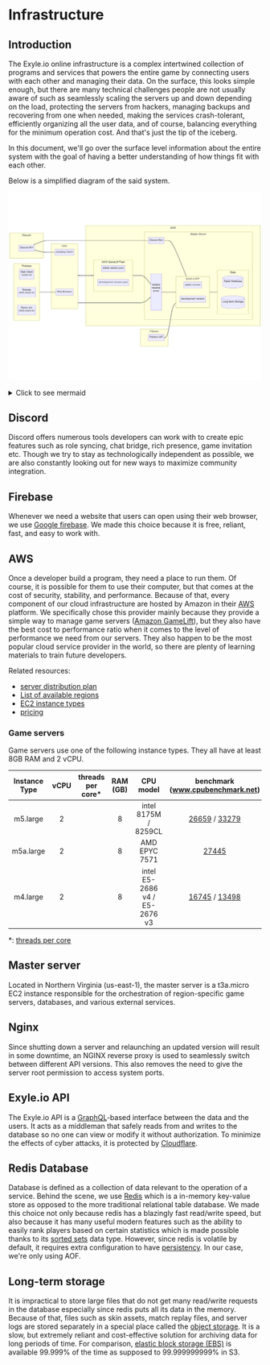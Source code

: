 # Infrastructure

## Introduction

The Exyle.io online infrastructure is a complex intertwined
collection of programs and services that powers the entire
game by connecting users with each other and managing their data.
On the surface, this looks simple enough, but there are many technical
challenges people are not usually aware of such as seamlessly scaling
the servers up and down depending on the load, protecting the servers
from hackers, managing backups and recovering from one when needed,
making the services crash-tolerant, efficiently organizing all the user
data, and of course, balancing everything for the minimum operation cost.
And that's just the tip of the iceberg.

In this document, we'll go over the surface level information about
the entire system with the goal of having a better understanding of how
things fit with each other.

Below is a simplified diagram of the said system.

![infrastructure plan](../../img/infrastructure.png)

<details>
<summary>Click to see mermaid</summary>

Nah, [this mermaid](https://mermaid-js.github.io) LMAO.

```
flowchart LR
    subgraph firebase[Firebase]
        direction LR
        web-client["Web Client\n(exyle.io)"]
        website["Website\n(web.exyle.io)"]
        status-site["Status site\n(web.exyle.io)"]
    end
    firebase --- browser

    subgraph discord[Discord]
        discord-api[Discord API]
    end
    discord-api --- desktop-client
    discord-api --- discord-bot
    discord-bot --- exyleio-api

    subgraph patreon[Patreon]
        patreon-api[Patreon API]
    end
    patreon-api --- exyleio-api

    subgraph user[User]
        browser[Web Browser]
        desktop-client[Desktop Client]
    end
    user --- nginx-proxy
    user --- aws-gamelift-fleet

    subgraph aws[AWS]
        classDef aws_padding fill:none,stroke:none
        subgraph aws_padding [ ]
            subgraph aws-gamelift-fleet[AWS GameLift Fleet]
                direction LR
                region-servers-stable[stable version pool]
                region-servers-dev[development version pool]
            end
            aws-gamelift-fleet --- nginx-proxy

            subgraph master-server[Master Server]
                discord-bot[Discord Bot]
                nginx-proxy[ \n\n\n NGINX \n reverse \n proxy \n\n\n\n]

                subgraph exyleio-api[Exyle.io API]
                    direction LR
                    api-stable[stable version]
                    api-dev[development version]
                end

                subgraph data[Data]
                    direction LR
                    redis-db[(Redis Database)]
                    long-term-storage[(Long-term Storage)]
                end
            end
            nginx-proxy --- exyleio-api
            exyleio-api --- data
        end
        class aws_padding aws_padding
    end
```

</details>

## Discord

Discord offers numerous tools developers can work with to create epic
features such as role syncing, chat bridge, rich presence, game
invitation etc. Though we try to stay as technologically independent
as possible, we are also constantly looking out for new ways to
maximize community integration.

## Firebase

Whenever we need a website that users can open using their web browser,
we use [Google firebase](https://firebase.google.com). We made this
choice because it is free, reliant, fast, and easy to work with.

## AWS

Once a developer build a program, they need a place to run them.
Of course, it is possible for them to use their computer, but that
comes at the cost of security, stability, and performance. Because
of that, every component of our cloud infrastructure are hosted by
Amazon in their [AWS](https://aws.amazon.com) platform. We
specifically chose this provider mainly because they provide a simple
way to manage game servers
([Amazon GameLift](https://aws.amazon.com/gamelift)), but they also
have the best cost to performance ratio when it comes to the level of
performance we need from our servers. They also happen to be the most
popular cloud service provider in the world, so there are plenty of
learning materials to train future developers.

Related resources:

- [server distribution plan](./server-distribution-plan.md)
- [List of available regions](https://docs.aws.amazon.com/AWSEC2/latest/UserGuide/using-regions-availability-zones.html)
- [EC2 instance types](https://aws.amazon.com/ko/ec2/instance-types)
- [pricing](https://aws.amazon.com/ko/gamelift/pricing)

### Game servers

Game servers use one of the following instance types.
They all have at least 8GB RAM and 2 vCPU.

| Instance Type | vCPU | threads per core\* | RAM (GB) |           CPU model           |                                       benchmark (www.cpubenchmark.net)                                        |
| :-----------: | :--: | :----------------: | :------: | :---------------------------: | :-----------------------------------------------------------------------------------------------------------: |
|   m5.large    |  2   |                    |    8     |     intel 8175M / 8259CL      | [26659](https://www.cpubenchmark.net/cpu.php?id=3311) / [33279](https://www.cpubenchmark.net/cpu.php?id=3671) |
|   m5a.large   |  2   |                    |    8     |         AMD EPYC 7571         |                             [27445](https://www.cpubenchmark.net/cpu.php?id=3543)                             |
|   m4.large    |  2   |                    |    8     | intel E5-2686 v4 / E5-2676 v3 | [16745](https://www.cpubenchmark.net/cpu.php?id=2870) / [13498](https://www.cpubenchmark.net/cpu.php?id=2643) |

\*: [threads per core](https://docs.aws.amazon.com/AWSEC2/latest/UserGuide/cpu-options-supported-instances-values.html)

## Master server

Located in Northern Virginia (us-east-1), the master server is
a t3a.micro EC2 instance responsible for the orchestration of
region-specific game servers, databases, and various external
services.

## Nginx

Since shutting down a server and relaunching an updated version
will result in some downtime, an NGINX reverse proxy is used to
seamlessly switch between different API versions. This also
removes the need to give the server root permission to access
system ports.

## Exyle.io API

The Exyle.io API is a [GraphQL](https://graphql.org)-based interface
between the data and the users. It acts as a middleman that safely
reads from and writes to the database so no one can view or modify
it without authorization. To minimize the effects of cyber attacks,
it is protected by [Cloudflare](https://www.cloudflare.com).

## Redis Database

Database is defined as a collection of data relevant to the operation of
a service. Behind the scene, we use [Redis](https://redis.com) which is a
in-memory key-value store as opposed to the more traditional relational
table database. We made this choice not only because redis has a blazingly
fast read/write speed, but also because it has many useful modern features
such as the ability to easily rank players based on certain statistics which
is made possible thanks to its
[sorted sets](https://redis.io/docs/data-types/sorted-sets) data type.
However, since redis is volatile by default, it requires extra configuration
to have [persistency](https://redis.io/docs/manual/persistence).
In our case, we're only using AOF.

## Long-term storage

It is impractical to store large files that do not get many read/write requests
in the database especially since redis puts all its data in the memory. Because
of that, files such as skin assets, match replay files, and server logs are
stored separately in a special place called the
[object storage](https://aws.amazon.com/s3). It is a slow, but extremely reliant
and cost-effective solution for archiving data for long periods of time. For
comparison, [elastic block storage (EBS)](https://aws.amazon.com/ebs) is
available 99.999% of the time as supposed to 99.999999999% in S3.
